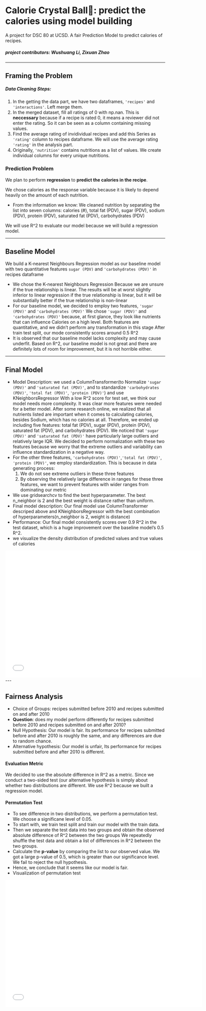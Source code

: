 # Calorie Crystal Ball🔮: predict the calories using model building
A project for DSC 80 at UCSD. A fair Prediction Model to predict calories of recipes.
##### project contributors: Wushuang Li, Zixuan Zhao

---

## Framing the Problem
##### Data Cleaning Steps: 
1.  In the getting the data part, we have two dataframes, `'recipes'` and `'interactions'`. Left merge them.
2.  In the merged dataset, fill all ratings of 0 with np.nan. This is **neccessary** because if a recipe is rated 0, it means a reviewer did not enter the rating. So it can be seen as a column containing missing values.
3.  Find the average rating of invidividual recipes and add this Series as `'rating'` column to recipes dataframe. We will use the average rating `'rating'` in the analysis part.
4.  Originally, `'nutrition'` contains nutritions as a list of values. We create individual columns for every unique nutritions.

### Prediction Problem
We plan to perform **regression** to **predict the calories in the recipe**.

We chose calories as the response variable because it is likely to depend heavily on the amount of each nutrition.
- From the information we know: We cleaned nutrition by separating the list into seven columns: calories (#), total fat (PDV), sugar (PDV), sodium (PDV), protein (PDV), saturated fat (PDV), carbohydrates (PDV)

We will use R^2 to evaluate our model because we will build a regression model.

---

## Baseline Model

We build a K-nearest Neighbours Regression model as our baseline model with two quantitative features `sugar (PDV)` and `'carbohydrates (PDV)'` in recipes dataframe
- We chose the  K-nearest Neighbours Regression
Because we are unsure if the true relationship is linear. The results will be at worst slightly inferior to linear regression if the true relationship is linear, but it will be substantially better if the true relationship is non-linear
- For our baseline model, we decided to employ two features, `'sugar (PDV)'` and `'carbohydrates (PDV)'`
We chose `'sugar (PDV)'` and `'carbohydrates (PDV)'` because, at first glance, they look like nutrients that can influence Calories on a high level.
Both features are quantitative, and we didn’t perform any transformation in this stage
After train test split, our mode consistently scores around 0.5 R^2
- It is observed that our baseline model lacks complexity and may cause underfit. Based on R^2, our baseline model is not great and there are definitely lots of room for improvement, but it is not horrible either.

---

## Final Model
- Model Description: we used a ColumnTransformer(to Normalize `'sugar (PDV)'` and `'saturated fat (PDV)'`, and to standardize `'carbohydrates (PDV)'`, `'total fat (PDV)'`, `'protein (PDV)'`) and use KNeighborsRegressor
With a low R^2 score for test set, we think our model needs more complexity. It was clear more features were needed for a better model. After some research online, we realized that all nutrients listed are important when it comes to calculating calories, besides Sodium, which has no calories at all. Therefore, we ended up including five features: total fat (PDV), sugar (PDV), protein (PDV), saturated fat (PDV), and carbohydrates (PDV).
We noticed that `'sugar (PDV)'` and `'saturated fat (PDV)'` have particularly large outliers and relatively large IQR. We decided to perform normalization with these two features because we worry that the extreme outliers and variability can influence standardization in a negative way. 
- For the other three features, `'carbohydrates (PDV)'`,`'total fat (PDV)'`, `'protein (PDV)'`, we employ standardization. This is because in data generating process: 
  1. We do not see extreme outliers in these three features
  2. By observing the relatively large difference in ranges for these three features, we want to prevent features with wider ranges   from dominating our metric
- We use gridsearchcv to find the best hyperparameter. The best n_neighbor is 2 and the best weight is distance rather than uniform.
- Final model description: Our final model use ColumnTransformer descriped above and KNeighborsRegressor with the best combination of hyperparameters(n_neighbor is 2, weight is distance)
- Performance: Our final model consistently scores over 0.9 R^2 in the test dataset, which is a huge improvement over the baseline model’s 0.5 R^2.
- we visualize the density distribution of predicted values and true values of calories
<iframe src="assets/density1.html" width=620 height=400 frameBorder=0></iframe>
---

## Fairness Analysis
- Choice of Groups:
recipes submitted before 2010 and recipes submitted on and after 2010
- **Question**: does my model perform differently for recipes submitted before 2010 and recipes submitted on and after 2010?
- Null Hypothesis: Our model is fair. Its performance for recipes submitted before and after 2010 is roughly the same, and any differences are due to random chance.
- Alternative hypothesis: Our model is unfair, Its performance for recipes submitted before and after 2010 is different.

#### Evaluation Metric
We decided to use the absolute difference in R^2 as a metric. Since we conduct a two-sided test (our alternative hypothesis is simply about whether two distributions are different. We use R^2 because we built a regression model. 

#### Permutation Test
- To see difference in two distributions, we perform a permutation test. We choose a significane level of 0.05.
- To start with, we train test split and train our model with the train data.
- Then we separate the test data into two groups and obtain the observed absolute difference of R^2 between the two groups
We repeatedly shuffle the test data and obtain a list of differences in R^2 between the two groups.
- Calculate the **p-value** by comparing the list to our observed value.
We got a large p-value of 0.5, which is greater than our significance level. We fail to reject the null hypothesis. 
- Hence, we conclude that it seems like our model is fair.
- Visualization of permutation test
<iframe src="assets/hist1.html" width=620 height=400 frameBorder=0></iframe>
